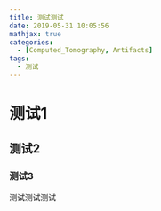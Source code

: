 ```yaml
---
title: 测试测试
date: 2019-05-31 10:05:56
mathjax: true
categories:
  - [Computed_Tomography, Artifacts]
tags:
  - 测试
---
```




# 

# 测试1 

## 测试2 

### 测试3

测试测试测试
